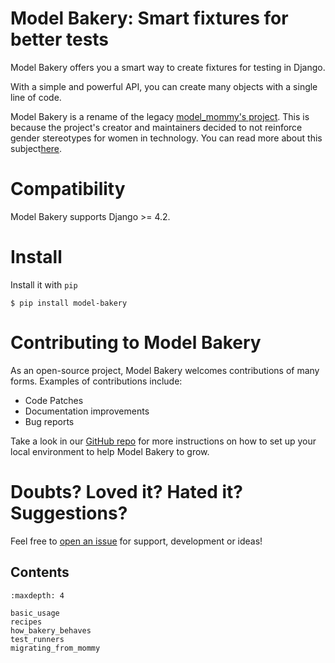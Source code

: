 # Model Bakery: Smart fixtures for better tests

Model Bakery offers you a smart way to create fixtures for testing in Django.

With a simple and powerful API, you can create many objects with a single line of code.

Model Bakery is a rename of the legacy [model_mommy\'s project](https://pypi.org/project/model_mommy/). This is because the project\'s creator and maintainers decided to not reinforce gender stereotypes for women in technology. You can read more about this subject[here](https://witi.com/articles/1017/How-Gender-Stereotypes-are-Still-Affecting-Women-in-Tech/).

# Compatibility

Model Bakery supports Django \>= 4.2.

# Install

Install it with `pip`

```console
$ pip install model-bakery
```

# Contributing to Model Bakery

As an open-source project, Model Bakery welcomes contributions of many forms. Examples of contributions include:

- Code Patches
- Documentation improvements
- Bug reports

Take a look in our [GitHub repo](https://github.com/model-bakers/model_bakery/blob/main/CONTRIBUTING.md) for more instructions on how to set up your local environment to help Model Bakery to grow.

# Doubts? Loved it? Hated it? Suggestions?

Feel free to [open an issue](https://github.com/model-bakers/model_bakery/issues/new) for support, development or ideas!

## Contents

```{toctree}
:maxdepth: 4

basic_usage
recipes
how_bakery_behaves
test_runners
migrating_from_mommy
```
